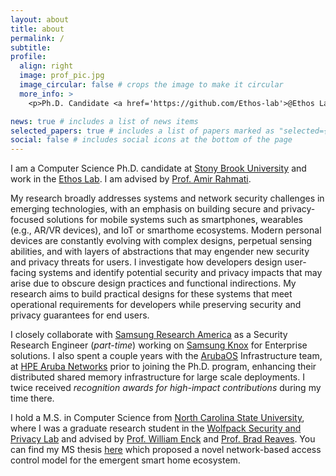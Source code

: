 ```yaml
---
layout: about
title: about
permalink: /
subtitle: 
profile:
  align: right
  image: prof_pic.jpg
  image_circular: false # crops the image to make it circular
  more_info: >
    <p>Ph.D. Candidate <a href='https://github.com/Ethos-lab'>@Ethos Lab</a></p>

news: true # includes a list of news items
selected_papers: true # includes a list of papers marked as "selected={true}"
social: false # includes social icons at the bottom of the page
---
```


I am a Computer Science Ph.D. candidate at [Stony Brook University](https://www.cs.stonybrook.edu) and work in the [Ethos Lab](https://github.com/Ethos-lab). I am advised by [Prof. Amir Rahmati](https://amir.rahmati.com).

My research broadly addresses systems and network security challenges in emerging technologies, with an emphasis on building secure and privacy-focused solutions for mobile systems such as smartphones, wearables (e.g., AR/VR devices), and IoT or smarthome ecosystems. Modern personal devices are constantly evolving with complex designs, perpetual sensing abilities, and with layers of abstractions that may engender new security and privacy threats for users. I investigate how developers design user-facing systems and identify potential security and privacy impacts that may arise due to obscure design practices and functional indirections. My research aims to build practical designs for these systems that meet operational requirements for developers while preserving security and privacy guarantees for end users. 


I closely collaborate with [Samsung Research America](https://sra.samsung.com) as a Security Research Engineer (*part-time*) working on [Samsung Knox](https://www.samsungknox.com/en) for Enterprise solutions. I also spent a couple years with the [ArubaOS](https://www.arubanetworks.com/products/network-management-operations/arubaos/) Infrastructure team, at [HPE Aruba Networks](https://www.arubanetworks.com/company/about-us) prior to joining the Ph.D. program, enhancing their distributed shared memory infrastructure for large scale deployments. I twice received *recognition awards for high-impact contributions* during my time there.


I hold a M.S. in Computer Science from [North Carolina State University](https://www.csc.ncsu.edu/), where I was a graduate research student in the [Wolfpack Security and Privacy Lab](https://wspr.csc.ncsu.edu/) and advised by [Prof. William Enck](https://enck.org) and [Prof. Brad Reaves](https://bradreaves.net/). You can find my MS thesis [here](https://repository.lib.ncsu.edu/items/8a983540-1425-4f53-abdb-38bed1806cd2) which proposed a novel network-based access control model for the emergent smart home ecosystem.

